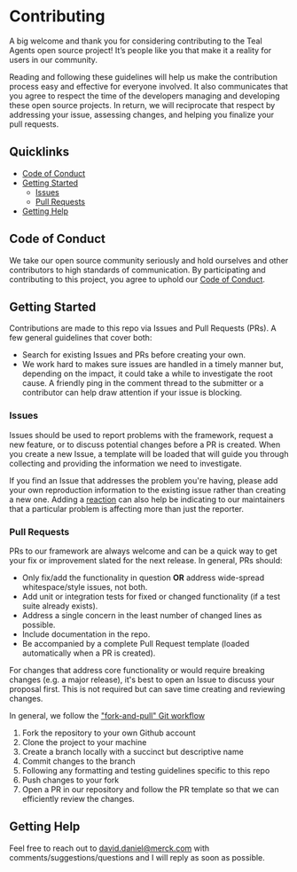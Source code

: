 # Contributing

A big welcome and thank you for considering contributing to the Teal Agents open source project! It’s people like you
that make it a reality for users in our community.

Reading and following these guidelines will help us make the contribution process easy and effective for everyone
involved. It also communicates that you agree to respect the time of the developers managing and developing these open
source projects. In return, we will reciprocate that respect by addressing your issue, assessing changes, and helping
you finalize your pull requests.

## Quicklinks

* [Code of Conduct](#code-of-conduct)
* [Getting Started](#getting-started)
    * [Issues](#issues)
    * [Pull Requests](#pull-requests)
* [Getting Help](#getting-help)

## Code of Conduct

We take our open source community seriously and hold ourselves and other contributors to high standards of
communication. By participating and contributing to this project, you agree to uphold our
[Code of Conduct](CODE_OF_CONDUCT.md).

## Getting Started

Contributions are made to this repo via Issues and Pull Requests (PRs). A few general guidelines that cover both:

- Search for existing Issues and PRs before creating your own.
- We work hard to makes sure issues are handled in a timely manner but, depending on the impact, it could take a while
  to investigate the root cause. A friendly ping in the comment thread to the submitter or a contributor can help draw
  attention if your issue is blocking.

### Issues

Issues should be used to report problems with the framework, request a new feature, or to discuss potential changes
before a PR is created. When you create a new Issue, a template will be loaded that will guide you through collecting
and providing the information we need to investigate.

If you find an Issue that addresses the problem you're having, please add your own reproduction information to the
existing issue rather than creating a new one. Adding a
[reaction](https://github.blog/2016-03-10-add-reactions-to-pull-requests-issues-and-comments/) can also help be
indicating to our maintainers that a particular problem is affecting more than just the reporter.

### Pull Requests

PRs to our framework are always welcome and can be a quick way to get your fix or improvement slated for the next
release. In general, PRs should:

- Only fix/add the functionality in question **OR** address wide-spread whitespace/style issues, not both.
- Add unit or integration tests for fixed or changed functionality (if a test suite already exists).
- Address a single concern in the least number of changed lines as possible.
- Include documentation in the repo.
- Be accompanied by a complete Pull Request template (loaded automatically when a PR is created).

For changes that address core functionality or would require breaking changes (e.g. a major release), it's best to open
an Issue to discuss your proposal first. This is not required but can save time creating and reviewing changes.

In general, we follow the ["fork-and-pull" Git workflow](https://github.com/susam/gitpr)

1. Fork the repository to your own Github account
2. Clone the project to your machine
3. Create a branch locally with a succinct but descriptive name
4. Commit changes to the branch
5. Following any formatting and testing guidelines specific to this repo
6. Push changes to your fork
7. Open a PR in our repository and follow the PR template so that we can efficiently review the changes.

## Getting Help

Feel free to reach out to david.daniel@merck.com with comments/suggestions/questions and I will reply as soon as
possible.